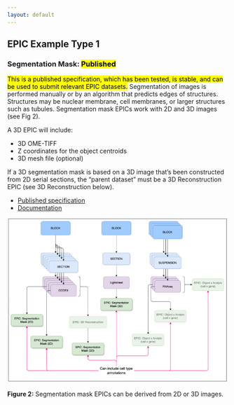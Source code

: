 ```yaml
---
layout: default
---
```


## EPIC Example Type 1
### Segmentation Mask: <mark>Published</mark>

<mark>This is a published specification, which has been tested, is stable, and can be used to submit relevant EPIC datasets.</mark>
Segmentation of images is performed manually or by an algorithm that predicts edges of structures. Structures may be nuclear membrane, cell membranes, or larger structures such as tubules. Segmentation mask EPICs work with 2D and 3D images (see Fig 2). 

A 3D EPIC will include:
- 3D OME-TIFF
- Z coordinates for the object centroids
- 3D mesh file (optional)

If a 3D segmentation mask is based on a 3D image that’s been constructed from 2D serial sections, the “parent dataset” must be a 3D Reconstruction EPIC (see 3D Reconstruction below).

- [Published specification](https://hubmapconsortium.github.io/ingest-validation-tools/segmentation-mask/current/)
- [Documentation](https://docs.google.com/document/d/1LgQ509UOoZsY-sZO1cBFtqxWbo3jLGyCVy-_mssBVMw/edit?tab=t.0#heading=h.1u82i4axggee)

![EPICs Figure 2](EPICs-Fig2.png)

**Figure 2:** Segmentation mask EPICs can be derived from 2D or 3D images.
